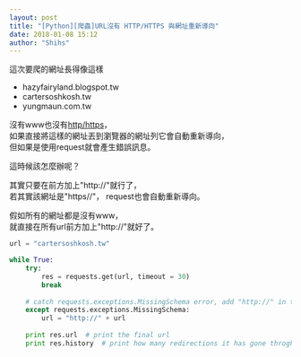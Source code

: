 ```yaml
---
layout: post
title: "[Python][爬蟲]URL沒有 HTTP/HTTPS 與網址重新導向"
date: 2018-01-08 15:12
author: "Shihs"
---
```


這次要爬的網址長得像這樣
- hazyfairyland.blogspot.tw
- cartersoshkosh.tw
- yungmaun.com.tw

沒有www也沒有[http/https](https://zh.wikipedia.org/wiki/%E8%B6%85%E6%96%87%E6%9C%AC%E4%BC%A0%E8%BE%93%E5%AE%89%E5%85%A8%E5%8D%8F%E8%AE%AE)，<br>
如果直接將這樣的網址丟到瀏覽器的網址列它會自動重新導向，<br>
但如果是使用request就會產生錯誤訊息。<br>

這時候該怎麼辦呢？

其實只要在前方加上"http://"就行了，<br>
若其實該網址是"https//"， request也會自動重新導向。<br>

假如所有的網址都是沒有www，<br>
就直接在所有url前方加上"http://"就好了。<br>


```python
url = "cartersoshkosh.tw"

while True:
    try:
        res = requests.get(url, timeout = 30)		
        break
			
    # catch requests.exceptions.MissingSchema error, add "http://" in the front
    except requests.exceptions.MissingSchema:
        url = "http://" + url
       
    print res.url  # print the final url
    print res.history  # print how many redirections it has gone throgh
```

